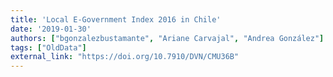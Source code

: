 ```yaml
---
title: 'Local E-Government Index 2016 in Chile'
date: '2019-01-30'
authors: ["bgonzalezbustamante", "Ariane Carvajal", "Andrea González"]
tags: ["OldData"]
external_link: "https://doi.org/10.7910/DVN/CMU36B"
---
```

